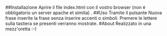 ##Installazione
Aprire il file index.html con il vostro browser (non è obbligatorio un server apache et similia) .
##Uso
Tramite il pulsante Nuova frase inserite la frase senza inserire accenti o simboli.
Premere le lettere sulla tastiera se presenti verranno mostrate.
#About
Realizzato in una mezz'oretta :-)

